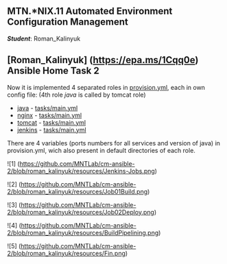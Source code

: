 MTN.*NIX.11 Automated Environment Configuration Management
---

***Student***: Roman_Kalinyuk

[Roman_Kalinyuk] (https://epa.ms/1Cqq0e) Ansible Home Task 2
---

Now it is implemented 4 separated roles in [provision.yml](/vagrant/ansible/provision.yml), each in own config file:
(4th role _java_ is called by tomcat role)
- [java](/vagrant/ansible/roles/java)  - [tasks/main.yml](/vagrant/ansible/roles/java/tasks/main.yml)
- [nginx](/vagrant/ansible/roles/web)  - [tasks/main.yml](/vagrant/ansible/roles/web/tasks/main.yml)
- [tomcat](/vagrant/ansible/roles/tomcat)  - [tasks/main.yml](/vagrant/ansible/roles/tomcat/tasks/main.yml)
- [jenkins](/vagrant/ansible/roles/jenkins)  - [tasks/main.yml](/vagrant/ansible/roles/jenkins/tasks/main.yml)

There are 4 variables (ports numbers for all services and version of java) in provision.yml, wich also present in default directories of each role.

![1] (https://github.com/MNTLab/cm-ansible-2/blob/roman_kalinyuk/resources/Jenkins-Jobs.png)

![2] (https://github.com/MNTLab/cm-ansible-2/blob/roman_kalinyuk/resources/Job01Build.png)

![3] (https://github.com/MNTLab/cm-ansible-2/blob/roman_kalinyuk/resources/Job02Deploy.png)

![4] (https://github.com/MNTLab/cm-ansible-2/blob/roman_kalinyuk/resources/BuildPipelining.png)

![5] (https://github.com/MNTLab/cm-ansible-2/blob/roman_kalinyuk/resources/Fin.png)

